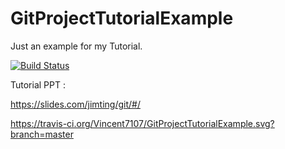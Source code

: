 # GitProjectTutorialExample
Just an example for my Tutorial.


[![Build Status](https://travis-ci.org/jimting/GitProjectTutorialExample.svg?branch=master)](https://travis-ci.org/jimting/GitProjectTutorialExample)

Tutorial PPT :

https://slides.com/jimting/git/#/

https://travis-ci.org/Vincent7107/GitProjectTutorialExample.svg?branch=master
